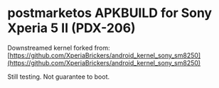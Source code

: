 # postmarketos APKBUILD for Sony Xperia 5 II (PDX-206)

Downstreamed kernel forked from: [https://github.com/XperiaBrickers/android_kernel_sony_sm8250](https://github.com/XperiaBrickers/android_kernel_sony_sm8250)

Still testing. Not guarantee to boot.
